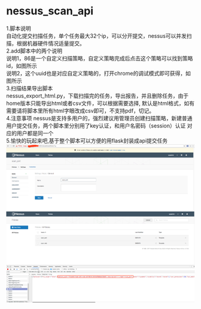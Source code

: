 # nessus_scan_api  
1.脚本说明  
自动化提交扫描任务，单个任务最大32个ip，可以分开提交，nessus可以并发扫描，根据机器硬件情况适量提交。  
2.add脚本中的两个说明  
说明1，86是一个自定义扫描策略，自定义策略完成后点击这个策略可以找到策略id，如图所示  
说明2，这个uuid也是对应自定义策略的，打开chrome的调试模式即可获得，如图所示  
3.扫描结果导出脚本  
nessus_export_html.py，下载扫描完的任务，导出报告，并且删除任务，由于home版本只能导出html或者csv文件，可以根据需要选择,
默认是html格式，如有需要请将脚本里所有html字眼改成csv即可，不支持pdf，切记。  
4.注意事项
nessus是支持多用户的，强烈建议用管理员创建扫描策略，新建普通用户提交任务，两个脚本里分别用了key认证，和用户名密码（session）认证
对应的用户都是同一个  
5.愉快的玩起来吧,基于整个脚本可以方便的用flask封装成api提交任务   
![image](https://github.com/weichenqi/nessus_scan_api/blob/master/11.png)  
![image](https://github.com/weichenqi/nessus_scan_api/blob/master/12.png)
